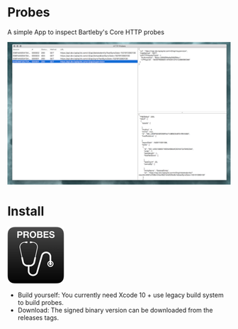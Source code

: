 # Probes


A simple App to inspect Bartleby's Core HTTP probes

![](assets/probes.png)

# Install

![](assets/probes-icon-128.png)

- Build yourself: You currently need Xcode 10 + use legacy build system to build probes.
- Download: The signed binary version can be downloaded from the releases tags.

